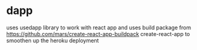 # dapp

uses usedapp library to work with react app and uses build package from https://github.com/mars/create-react-app-buildpack create-react-app
to smoothen up the heroku deployment

